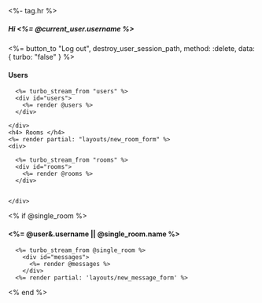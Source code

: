 </div>
<%- tag.hr %>
<div class="row">
  <div class="col-md-2">
    <h5> Hi <%= @current_user.username %> </h5>
    <%= button_to "Log out", destroy_user_session_path, method: :delete, data: { turbo: "false" } %>
    <h4> Users </h4>
    <div>

      <%= turbo_stream_from "users" %>
      <div id="users">
        <%= render @users %>
      </div>

    </div>
    <h4> Rooms </h4>
    <%= render partial: "layouts/new_room_form" %>
    <div>

      <%= turbo_stream_from "rooms" %>
      <div id="rooms">
        <%= render @rooms %>
      </div>

      
    </div>
  </div>

<div class="col-md-10 bg-dark text-light">
  <% if @single_room %>
<!---
    <h4 class="text-center"> <%#= @single_room.name %> </h4>
-->
<h4 class="text-center"> <%= @user&.username || @single_room.name %> </h4>

      <%= turbo_stream_from @single_room %>
        <div id="messages">
          <%= render @messages %>
        </div>
      <%= render partial: 'layouts/new_message_form' %>
  <% end %>
</div>

</div>